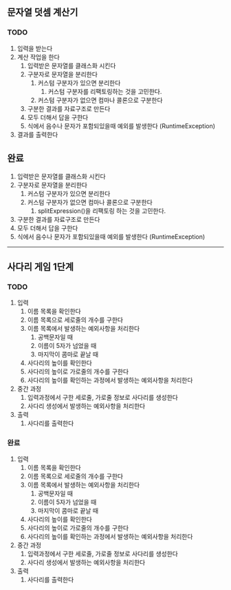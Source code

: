 ## 문자열 덧셈 계산기
### TODO
1. 입력을 받는다
2. 계산 작업을 한다
   1. 입력받은 문자열를 클래스화 시킨다
   2. 구분자로 문자열을 분리한다
      1. 커스텀 구분자가 있으면 분리한다
         1. 커스텀 구분자를 리팩토링하는 것을 고민한다.
      2. 커스텀 구분자가 없으면 컴마나 콜론으로 구분한다
   3. 구분한 결과를 자료구조로 만든다
   4. 모두 더해서 답을 구한다
   5. 식에서 음수나 문자가 포함되있을때 예외를 발생한다 (RuntimeException)
3. 결과를 출력한다

## 완료 

   1. 입력받은 문자열를 클래스화 시킨다
   2. 구분자로 문자열을 분리한다
      1. 커스텀 구분자가 있으면 분리한다
      2. 커스텀 구분자가 없으면 컴마나 콜론으로 구분한다
         1. splitExpression()을 리팩토링 하는 것을 고민한다.
   3. 구분한 결과를 자료구조로 만든다
   4. 모두 더해서 답을 구한다
   5. 식에서 음수나 문자가 포함되있을때 예외를 발생한다 (RuntimeException)
---   
   
## 사다리 게임 1단계

### TODO

1. 입력  
    1. 이름 목록을 확인한다
    2. 이름 목록으로 세로줄의 개수를 구한다
    3. 이름 목록에서 발생하는 예외사항을 처리한다
        1. 공백문자일 때
        2. 이름이 5자가 넘었을 때
        3. 마지막이 콤마로 끝날 때 
    4. 사다리의 높이를 확인한다
    5. 사다리의 높이로 가로줄의 개수를 구한다
    6. 사다리의 높이를 확인하는 과정에서 발생하는 예외사항을 처리한다
2. 중간 과정
    1. 입력과정에서 구한 세로줄, 가로줄 정보로 사다리를 생성한다
    2. 사다리 생성에서 발생하는 예외사항을 처리한다
3. 출력
    1. 사다리를 출력한다
    
### 완료
1. 입력  
    1. 이름 목록을 확인한다
    2. 이름 목록으로 세로줄의 개수를 구한다
    3. 이름 목록에서 발생하는 예외사항을 처리한다
        1. 공백문자일 때
        2. 이름이 5자가 넘었을 때
        3. 마지막이 콤마로 끝날 때 
    4. 사다리의 높이를 확인한다
    5. 사다리의 높이로 가로줄의 개수를 구한다
    6. 사다리의 높이를 확인하는 과정에서 발생하는 예외사항을 처리한다
2. 중간 과정
    1. 입력과정에서 구한 세로줄, 가로줄 정보로 사다리를 생성한다
    2. 사다리 생성에서 발생하는 예외사항을 처리한다
3. 출력
    1. 사다리를 출력한다